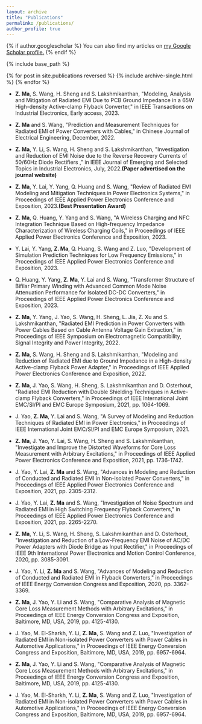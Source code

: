 ```yaml
---
layout: archive
title: "Publications"
permalink: /publications/
author_profile: true
---
```


{% if author.googlescholar %}
  You can also find my articles on <u><a href="{{author.googlescholar}}">my Google Scholar profile</a>.</u>
{% endif %}

{% include base_path %}

{% for post in site.publications reversed %}
  {% include archive-single.html %}
{% endfor %}
* __Z. Ma__, S. Wang, H. Sheng and S. Lakshmikanthan, "Modeling, Analysis and Mitigation of Radiated EMI Due to PCB Ground Impedance in a 65W High-density Active-clamp Flyback Converter," in IEEE Transactions on Industrial Electronics, Early access, 2023.

* __Z. Ma__ and S. Wang, "Prediction and Measurement Techniques for Radiated EMI of Power Converters with Cables," in Chinese Journal of Electrical Engineering, December, 2022.

* __Z. Ma__, Y. Li, S. Wang, H. Sheng and S. Lakshmikanthan, "Investigation and Reduction of EMI Noise due to the Reverse Recovery Currents of 50/60Hz Diode Rectifiers
," in IEEE Journal of Emerging and Selected Topics in Industrial Electronics, July, 2022.__(Paper advertised on the journal website)__

* __Z. Ma__, Y. Lai, Y. Yang, Q. Huang and S. Wang, "Review of Radiated EMI Modeling and Mitigation Techniques in Power Electronics Systems," in Proceedings of IEEE Applied Power Electronics Conference and Exposition, 2023.__(Best Presentation Award)__

* __Z. Ma__, Q. Huang, Y. Yang and S. Wang, "A Wireless Charging and NFC Integration Technique Based on High-frequency Impedance Characterization of Wireless Charging Coils," in Proceedings of IEEE Applied Power Electronics Conference and Exposition, 2023.

* Y. Lai, Y. Yang, __Z. Ma__, Q. Huang, S. Wang and Z. Luo, "Development of Simulation Prediction Techniques for Low Frequency Emissions," in Proceedings of IEEE Applied Power Electronics Conference and Exposition, 2023.

* Q. Huang, Y. Yang, __Z. Ma__, Y. Lai and S. Wang, "Transformer Structure of Bifilar Primary Winding with Advanced Common Mode Noise Attenuation Performance for Isolated DC-DC Converters," in Proceedings of IEEE Applied Power Electronics Conference and Exposition, 2023.

* __Z. Ma__, Y. Yang, J. Yao, S. Wang, H. Sheng, L. Jia, Z. Xu and S. Lakshmikanthan, "Radiated EMI Prediction in Power Converters with Power Cables Based on Cable Antenna Voltage Gain Extraction," in Proceedings of IEEE Symposium on Electromagnetic Compatibility, Signal Integrity and Power Integrity, 2022.

* __Z. Ma__, S. Wang, H. Sheng and S. Lakshmikanthan, "Modeling and Reduction of Radiated EMI due to Ground Impedance in a High-density Active-clamp Flyback Power Adapter," in Proceedings of IEEE Applied Power Electronics Conference and Exposition, 2022.

* __Z. Ma__, J. Yao, S. Wang, H. Sheng, S. Lakshmikanthan and D. Osterhout, "Radiated EMI Reduction with Double Shielding Techniques in Active-clamp Flyback Converters," in Proceedings of IEEE International Joint EMC/SI/PI and EMC Europe Symposium, 2021, pp. 1064-1069.

* J. Yao, __Z. Ma__, Y. Lai and S. Wang, "A Survey of Modeling and Reduction Techniques of Radiated EMI in Power Electronics," in Proceedings of IEEE International Joint EMC/SI/PI and EMC Europe Symposium, 2021.

* __Z. Ma__, J. Yao, Y. Lai, S. Wang, H. Sheng and S. Lakshmikanthan, "Investigate and Improve the Distorted Waveforms for Core Loss Measurement with Arbitrary Excitations," in Proceedings of IEEE Applied Power Electronics Conference and Exposition, 2021, pp. 1736-1742.

* J. Yao, Y. Lai, __Z. Ma__ and S. Wang, "Advances in Modeling and Reduction of Conducted and Radiated EMI in Non-isolated Power Converters," in Proceedings of IEEE Applied Power Electronics Conference and Exposition, 2021, pp. 2305-2312.

* J. Yao, Y. Lai, __Z. Ma__ and S. Wang, "Investigation of Noise Spectrum and Radiated EMI in High Switching Frequency Flyback Converters," in Proceedings of IEEE Applied Power Electronics Conference and Exposition, 2021, pp. 2265-2270.

* __Z. Ma__, Y. Li, S. Wang, H. Sheng, S. Lakshmikanthan and D. Osterhout, "Investigation and Reduction of a Low-Frequency EMI Noise of AC/DC Power Adapters with Diode Bridge as Input Rectifier," in Proceedings of IEEE 9th International Power Electronics and Motion Control Conference, 2020, pp. 3085-3091.

* J. Yao, Y. Li, __Z. Ma__ and S. Wang, "Advances of Modeling and Reduction of Conducted and Radiated EMI in Flyback Converters," in Proceedings of  IEEE Energy Conversion Congress and Exposition, 2020, pp. 3362-3369.

* __Z. Ma__, J. Yao, Y. Li and S. Wang, "Comparative Analysis of Magnetic Core Loss Measurement Methods with Arbitrary Excitations," in Proceedings of IEEE Energy Conversion Congress and Exposition, Baltimore, MD, USA, 2019, pp. 4125-4130.

* J. Yao, M. El-Sharkh, Y. Li, __Z. Ma__, S. Wang and Z. Luo, "Investigation of Radiated EMI in Non-isolated Power Converters with Power Cables in Automotive Applications," in Proceedings of IEEE Energy Conversion Congress and Exposition, Baltimore, MD, USA, 2019, pp. 6957-6964.

* __Z. Ma__, J. Yao, Y. Li and S. Wang, "Comparative Analysis of Magnetic Core Loss Measurement Methods with Arbitrary Excitations," in Proceedings of IEEE Energy Conversion Congress and Exposition, Baltimore, MD, USA, 2019, pp. 4125-4130.

* J. Yao, M. El-Sharkh, Y. Li, __Z. Ma__, S. Wang and Z. Luo, "Investigation of Radiated EMI in Non-isolated Power Converters with Power Cables in Automotive Applications," in Proceedings of IEEE Energy Conversion Congress and Exposition, Baltimore, MD, USA, 2019, pp. 6957-6964.
